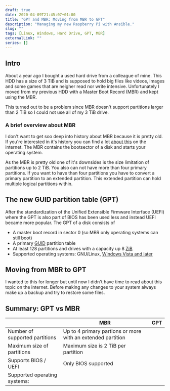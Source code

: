 ```yaml
---
draft: true
date: 2020-04-09T21:45:07+01:00
title: "GPT and MBR: Moving from MBR to GPT"
description: "Managing my new Raspberry Pi with Ansible."
slug: "" 
tags: [Linux, Windows, Hard Drive, GPT, MBR]
externalLink: ""
series: []
---
```


## Intro

About a year ago I bought a used hard drive from a colleague of mine. This HDD has a size of 3 TiB and is supposed to hold big files like videos, images and some games that are neigher read nor write intensive. Unfortunately I moved from my previous HDD with a Master Boot Record (MBR) and kept using the MBR.

This turned out to be a problem since MBR doesn't support partitions larger than 2 TiB so I could not use all of my 3 TiB drive.

### A brief overview about MBR

I don't want to get soo deep into history about MBR because it is pretty old. If you're interested in it's history you can find a lot [about this](https://en.wikipedia.org/wiki/Master_boot_record) on the internet. The MBR contains the bootsector of a disk and starts your operating system.

As the MBR is pretty old one of it's downsides is the size limitation of partitions up to 2 TiB. You also can not have more than four primary partitions. If you want to have than four partitions you have to convert a primary partition to an extended partition. This extended partition can hold multiple logical partitions within.

## The new GUID partition table (GPT)

After the standardization of the Unified Extensible Firmware Interface (UEFI) where the GPT is also part of BIOS has been used less and instead UEFI became more popular. The GPT of a disk consists of

- A master boot record in sector 0 (so MBR only operating systems can still boot)
- A primary [GUID](https://en.wikipedia.org/wiki/Universally_unique_identifier) partition table
- At least 128 partitions and drives with a capacity up 8 [ZiB](https://en.wikipedia.org/wiki/Binary_prefix#zebi)
- Supported operating systems: GNU/Linux, [Windows Vista and later](https://docs.microsoft.com/en-us/windows-hardware/manufacture/desktop/windows-and-gpt-faq#can-windows-vista-windows-server-2008-and-later-read-write-and-boot-from-gpt-disks)

## Moving from MBR to GPT

I wanted to this for longer but until now I didn't have time to read about this topic on the internet. Before making any changes to your system always make up a backup and try to restore some files.

<!-- Source of image: By User:Kbolino., CC BY-SA 2.5, https://commons.wikimedia.org/w/index.php?curid=3036588 -->

<!-- 
https://rodsbooks.com/gdisk/
gdisk /dev/sda
r
f
w
-> Fertig

Unterschiede
Vor-/Nachteile
 -->

## Summary: GPT vs MBR

 |                                | MBR                                                         | GPT |
 | ------------------------------ | ----------------------------------------------------------- | --- |
 | Number of supported partitions | Up to 4 primary partions or more with an extended partition |     |
 | Maximum size of partitions     | Maximum size is 2 TiB per partition                         |     |
 | Supports BIOS / UEFI           | Only BIOS supported                                         |     |
 | Supported operating systems:   |                                                             |     |
